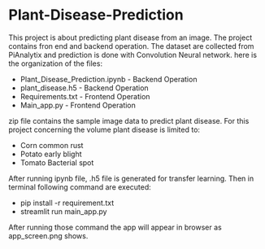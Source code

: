 # Plant-Disease-Prediction

This project is about predicting plant disease from an image. The project contains fron end and backend operation. The dataset are collected from PiAnalytix and prediction is done with Convolution Neural network. here is the organization of the files:

* Plant_Disease_Prediction.ipynb - Backend Operation
* plant_disease.h5 - Backend Operation
* Requirements.txt - Frontend Operation
* Main_app.py - Frontend Operation

zip file contains the sample image data to predict plant disease. For this project concerning the volume plant disease is limited to:

* Corn common rust
* Potato early blight
* Tomato Bacterial spot

After running ipynb file, .h5 file is generated for transfer learning. Then in terminal following command are executed:

* pip install -r requirement.txt
* streamlit run main_app.py

After running those command the app will appear in browser as app_screen.png shows.
